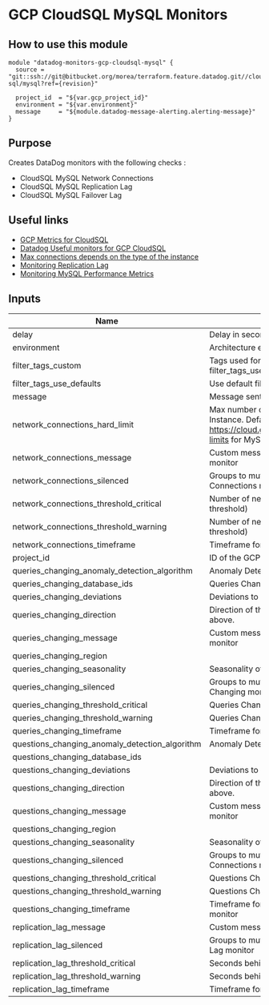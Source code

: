 GCP CloudSQL MySQL Monitors
==============================

How to use this module
----------------------

```
module "datadog-monitors-gcp-cloudsql-mysql" {
  source = "git::ssh://git@bitbucket.org/morea/terraform.feature.datadog.git//cloud/gcp/clouds-sql/mysql?ref={revision}"

  project_id  = "${var.gcp_project_id}"
  environment = "${var.environment}"
  message     = "${module.datadog-message-alerting.alerting-message}"
}

```

Purpose
-------
Creates DataDog monitors with the following checks :

* CloudSQL MySQL Network Connections
* CloudSQL MySQL Replication Lag
* CloudSQL MySQL Failover Lag

Useful links
------------

* [GCP Metrics for CloudSQL](https://cloud.google.com/monitoring/api/metrics_gcp#gcp-cloudsql)
* [Datadog Useful monitors for GCP CloudSQL](https://www.datadoghq.com/blog/monitor-google-cloud-sql/)
* [Max connections depends on the type of the instance](https://cloud.google.com/sql/docs/quotas#fixed-limits)
* [Monitoring Replication Lag](https://cloud.google.com/sql/docs/mysql/high-availability#replication-lag-monitor)
* [Monitoring MySQL Performance Metrics](https://www.datadoghq.com/blog/monitoring-mysql-performance-metrics)

Inputs
------

| Name | Description | Type | Default | Required |
|------|-------------|:----:|:-----:|:-----:|
| delay | Delay in seconds for the metric evaluation | string | `900` | no |
| environment | Architecture environment | string | - | yes |
| filter_tags_custom | Tags used for custom filtering when filter_tags_use_defaults is false | string | `*` | no |
| filter_tags_use_defaults | Use default filter tags convention | string | `true` | no |
| message | Message sent when a monitor is triggered | string | - | yes |
| network_connections_hard_limit | Max number of connections for the CloudSQL Instance. Default value is the max value on https://cloud.google.com/sql/docs/quotas#fixed-limits for MySQL | string | `4000` | no |
| network_connections_message | Custom message for the Network Connections monitor | string | `` | no |
| network_connections_silenced | Groups to mute for GCP Cloud SQL Network Connections monitor | map | `<map>` | no |
| network_connections_threshold_critical | Number of network connections (critical threshold) | string | `3600` | no |
| network_connections_threshold_warning | Number of network connections (warning threshold) | string | `3200` | no |
| network_connections_timeframe | Timeframe for the Network Connections monitor | string | `last_5m` | no |
| project_id | ID of the GCP Project | string | - | yes |
| queries_changing_anomaly_detection_algorithm | Anomaly Detection Algorithm used | string | `robust` | no |
| queries_changing_database_ids | Queries Changing Abnormally | list | `<list>` | no |
| queries_changing_deviations | Deviations to detect the anomaly | string | `4` | no |
| queries_changing_direction | Direction of the anomaly. It can be both, below or above. | string | `both` | no |
| queries_changing_message | Custom message for the Queries Changing monitor | string | `` | no |
| queries_changing_region |  | string | `` | no |
| queries_changing_seasonality | Seasonality of the algorithm | string | `weekly` | no |
| queries_changing_silenced | Groups to mute for GCP Cloud SQL Queries Changing monitor | map | `<map>` | no |
| queries_changing_threshold_critical | Queries Changing critical threshold | string | `1` | no |
| queries_changing_threshold_warning | Queries Changing warning threshold | string | `0.5` | no |
| queries_changing_timeframe | Timeframe for the Queries Changing mon monitor | string | `last_10m` | no |
| questions_changing_anomaly_detection_algorithm | Anomaly Detection Algorithm used | string | `robust` | no |
| questions_changing_database_ids |  | list | `<list>` | no |
| questions_changing_deviations | Deviations to detect the anomaly | string | `4` | no |
| questions_changing_direction | Direction of the anomaly. It can be both, below or above. | string | `both` | no |
| questions_changing_message | Custom message for the Questions Changing monitor | string | `` | no |
| questions_changing_region |  | string | `` | no |
| questions_changing_seasonality | Seasonality of the algorithm | string | `weekly` | no |
| questions_changing_silenced | Groups to mute for GCP Cloud SQL Network Connections monitor | map | `<map>` | no |
| questions_changing_threshold_critical | Questions Changing critical threshold | string | `1` | no |
| questions_changing_threshold_warning | Questions Changing warning threshold | string | `0.5` | no |
| questions_changing_timeframe | Timeframe for the Questions Changing mon monitor | string | `last_10m` | no |
| replication_lag_message | Custom message for the Replication Lag monitor | string | `` | no |
| replication_lag_silenced | Groups to mute for GCP Cloud SQL Replication Lag monitor | map | `<map>` | no |
| replication_lag_threshold_critical | Seconds behind the master (critical threshold) | string | `2700` | no |
| replication_lag_threshold_warning | Seconds behind the master (warning threshold) | string | `2000` | no |
| replication_lag_timeframe | Timeframe for the Replication Lag monitor | string | `last_10m` | no |
